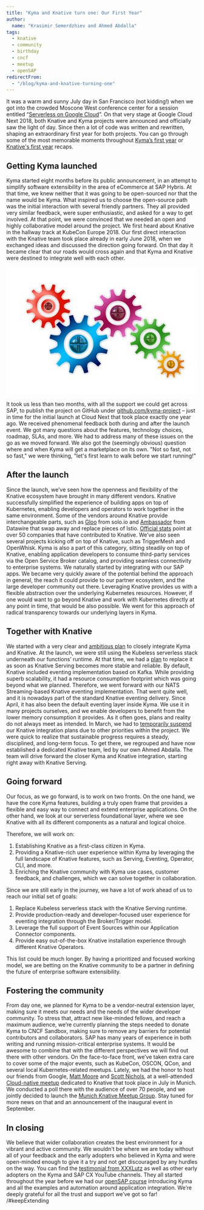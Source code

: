 ```yaml
---
title: "Kyma and Knative turn one: Our First Year"
author:
  name: "Krasimir Semerdzhiev and Ahmed Abdalla"
tags:
  - knative
  - community
  - birthday
  - cncf
  - meetup
  - openSAP
redirectFrom:
  - "/blog/kyma-and-knative-turning-one"
---
```


It was a warm and sunny July day in San Francisco (not kidding!) when we got into the crowded Moscone West conference center for a session entitled “[Serverless on Google Cloud](https://www.youtube.com/watch?v=iPQUdb0kssE)”. On that very stage at Google Cloud Next 2018, both Knative and Kyma projects were announced and officially saw the light of day. Since then a lot of code was written and rewritten, shaping an extraordinary first year for both projects. You can go through some of the most memorable moments throughout [Kyma’s first year](https://kyma-project.io/blog/2019/7/24/happy-birthday-kyma/) or [Knative's first year](https://cloud.google.com/blog/) recaps.

<!-- overview -->

## Getting Kyma launched

Kyma started eight months before its public announcement, in an attempt to simplify software extensibility in the area of eCommerce at SAP Hybris. At that time, we knew neither that it was going to be open-sourced nor that the name would be Kyma. What inspired us to choose the open-source path was the initial interaction with several friendly partners. They all provided very similar feedback, were super enthusiastic, and asked for a way to get involved. At that point, we were convinced that we needed an open and highly collaborative model around the project. We first heard about Knative in the hallway track at KubeCon Europe 2018. Our first direct interaction with the Knative team took place already in early June 2018, when we exchanged ideas and discussed the direction going forward. On that day it became clear that our roads would cross again and that Kyma and Knative were destined to integrate well with each other.

![Documentation component](./wheels.png)

It took us less than two months, with all the support we could get across SAP, to publish the project on GitHub under [github.com/kyma-project](https://github.com/kyma-project) – just in time for the initial launch at Cloud Next that took place exactly one year ago.
We received phenomenal feedback both during and after the launch event. We got many questions about the features, technology choices, roadmap, SLAs, and more. We had to address many of these issues on the go as we moved forward. We also got the (seemingly obvious) question where and when Kyma will get a marketplace on its own. "Not so fast, not so fast," we were thinking, "let's first learn to walk before we start running!"

## After the launch

Since the launch, we’ve seen how the openness and flexibility of the Knative ecosystem have brought in many different vendors. Knative successfully simplified the experience of building apps on top of Kubernetes, enabling developers and operators to work together in the same environment. Some of the vendors around Knative provide interchangeable parts, such as [Gloo](https://github.com/solo-io/gloo) from solo.io and [Ambassador](https://github.com/datawire/ambassador) from Datawire that swap away and replace pieces of Istio. [Official stats](https://knative.teststats.cncf.io/d/5/companies-table?orgId=1) point at over 50 companies that have contributed to Knative.
We’ve also seen several projects kicking off on top of Knative, such as TriggerMesh and OpenWhisk. Kyma is also a part of this category, sitting steadily on top of Knative, enabling application developers to consume third-party services via the Open Service Broker catalog, and providing seamless connectivity to enterprise systems. We naturally started by integrating with our SAP apps. We became very quickly aware of the potential behind the approach in general, the reach it could provide to our partner ecosystem, and the large developer community out there. Leveraging Knative provides us with a flexible abstraction over the underlying Kubernetes resources. However, if one would want to go beyond Knative and work with Kubernetes directly at any point in time, that would be also possible. We went for this approach of radical transparency towards our underlying layers in Kyma.

## Together with Knative

We started with a very clear and [ambitious plan](https://kyma-project.io/blog/2018/8/10/kyma-knative-progress-report) to closely integrate Kyma and Knative. At the launch, we were still using the Kubeless serverless stack underneath our functions’ runtime. At that time, we had a [plan](https://kyma-project.io/blog/2018/9/27/replacing-kubeless-with-knative) to replace it as soon as Knative Serving becomes more stable and reliable. By default, Knative included eventing implementation based on Kafka. While providing superb scalability, it had a resource consumption footprint which was going beyond what we planned. Therefore, we went forward with our NATS Streaming-based Knative eventing implementation. That went quite well, and it is nowadays part of the standard Knative eventing delivery. Since April, it has also been the default eventing layer inside Kyma. We use it in many projects ourselves, and we enable developers to benefit from the lower memory consumption it provides.
As it often goes, plans and reality do not always meet as intended. In March, we had to [temporarily suspend](https://kyma-project.io/blog/2019/3/27/wg-knative-closure/) our Knative integration plans due to other priorities within the project. We were quick to realize that sustainable progress requires a steady, disciplined, and long-term focus. To get there, we regrouped and have now established a dedicated Knative team, led by our own Ahmed Abdalla. The team will drive forward the closer Kyma and Knative integration, starting right away with Knative Serving.  

## Going forward

Our focus, as we go forward, is to work on two fronts. On the one hand, we have the core Kyma features, building a truly open frame that provides a flexible and easy way to connect and extend enterprise applications.
On the other hand, we look at our serverless foundational layer, where we see Knative with all its different components as a natural and logical choice.

Therefore, we will work on:

1.	Establishing Knative as a first-class citizen in Kyma.
2.	Providing a Knative-rich user experience within Kyma by leveraging the full landscape of Knative features, such as Serving, Eventing, Operator, CLI, and more.
3.	Enriching the Knative community with Kyma use cases, customer feedback, and challenges, which we can solve together in collaboration.

Since we are still early in the journey, we have a lot of work ahead of us to reach our initial set of goals:
1.	Replace Kubeless serverless stack with the Knative Serving runtime.
2.	Provide production-ready and developer-focused user experience for eventing integration through the Broker/Trigger model.
3.	Leverage the full support of Event Sources within our Application Connector components.
4.	Provide easy out-of-the-box Knative installation experience through different Knative Operators.

This list could be much longer. By having a prioritized and focused working model, we are betting on the Knative community to be a partner in defining the future of enterprise software extensibility.

## Fostering the community

From day one, we planned for Kyma to be a vendor-neutral extension layer, making sure it meets our needs and the needs of the wider developer community. To stress that, attract new like-minded fellows, and reach a maximum audience, we’re currently planning the steps needed to donate Kyma to CNCF Sandbox, making sure to remove any barriers for potential contributors and collaborators. SAP has many years of experience in both writing and running mission-critical enterprise systems. It would be awesome to combine that with the different perspectives we will find out there with other vendors.
On the face-to-face front, we’ve taken extra care to cover some of the major events, such as KubeCon, OSCON, QCon, and several local Kubernetes-related meetups. Lately, we had the honor to host our friends from Google, [Matt Moore](https://twitter.com/mattomata) and [Scott Nichols](https://twitter.com/n3wscott), at a well-attended [Cloud-native meetup](https://events.sap.com/de/munich-knative/en/home) dedicated to Knative that took place in July in Munich. We conducted a poll there with the audience of over 70 people, and we jointly decided to launch the [Munich Knative Meetup Group](https://www.meetup.com/Munich-Knative-Meetup-Group/). Stay tuned for more news on that and an announcement of the inaugural event in September.

## In closing

We believe that wider collaboration creates the best environment for a vibrant and active community. We wouldn't be where we are today without all of your feedback and the early adopters who believed in Kyma and were open-minded enough to give it a try and not get discouraged by any hurdles on the way. You can find the [testimonial from XXXLutz](https://www.youtube.com/watch?v=NI4cOWO9HnA) as well as other early adopters on the Kyma and SAP CX YouTube channels. They all started throughout the year before we had our [openSAP course](https://open.sap.com/courses/kyma1) introducing Kyma and all the examples and automation around application integration. We’re deeply grateful for all the trust and support we’ve got so far!
/#keepExtending
